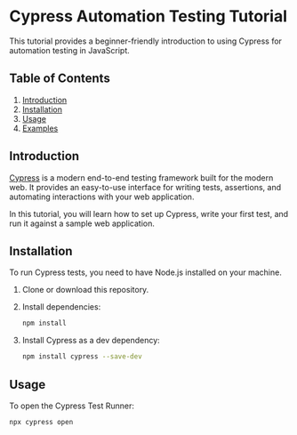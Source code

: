 # Cypress Automation Testing Tutorial

This tutorial provides a beginner-friendly introduction to using Cypress for automation testing in JavaScript.

## Table of Contents

1. [Introduction](#introduction)
2. [Installation](#installation)
3. [Usage](#usage)
4. [Examples](#examples)

## Introduction

[Cypress](https://www.cypress.io/) is a modern end-to-end testing framework built for the modern web. It provides an easy-to-use interface for writing tests, assertions, and automating interactions with your web application.

In this tutorial, you will learn how to set up Cypress, write your first test, and run it against a sample web application.

## Installation

To run Cypress tests, you need to have Node.js installed on your machine.

1. Clone or download this repository.

2. Install dependencies:

    ```bash
    npm install
    ```

3. Install Cypress as a dev dependency:

    ```bash
    npm install cypress --save-dev
    ```

## Usage

To open the Cypress Test Runner:

```bash
npx cypress open


